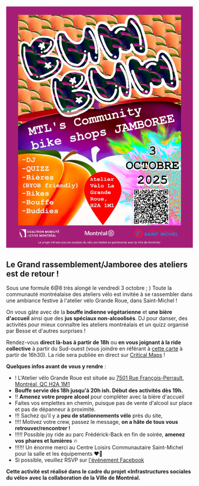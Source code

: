 <img src="/imgs/Affiche avec logos.jpg" alt="poster"></img>

## Le Grand rassemblement/Jamboree des ateliers est de retour !

Sous une formule 6@8 très alongé le vendredi 3 octobre ; )
Toute la communauté montréalaise des ateliers vélo est invitée à se rassembler dans une ambiance festive à l'atelier vélo Grande Roue, dans Saint-Michel ! 

On vous gâte avec de la **bouffe indienne végétarienne** et **une bière d'accueil** ainsi que des **jus spéciaux non-alcoolisés**. DJ pour danser, des activités pour mieux connaître les ateliers montréalais et un quizz organisé par Besse et d'autres surprises !

Rendez-vous **direct là-bas à partir de 18h** ou **en vous joignant à la ride collective** à partir du Sud-ouest (vous joindre en référant à [cette carte](https://maps.app.goo.gl/u9d4kkXZTeCpuSUf7) à partir de 16h30). La ride sera publiée en direct sur [Critical Maps](https://www.criticalmaps.net/map#13/45.5184/-73.5721) !

**Quelques infos avant de vous y rendre** : 

- !  L'Atelier vélo Grande Roue est située au [7501 Rue François-Perrault, Montréal, QC H2A 1M1](https://maps.app.goo.gl/NYTtmSLMoipRxqn67)
- **Bouffe servie dès 18h jusqu'à 20h ish. Début des activités dès 19h.**
- !!  **Amenez votre propre alcool** pour compléter avec la bière d'accueil
- Faites vos emplettes en chemin, puisque pas de vente d'alcool sur place et pas de dépanneur à proximité. 
- !!! Sachez qu'il y a **peu de stationnements vélo** près du site,
- !!!! Motivez votre crew, passez le message, **on a hâte de tous vous retrouver/rencontrer !**
- !!!!! Possible joy ride au parc Frédérick-Back en fin de soirée, **amenez vos phares et lumières** 🔥
- !!!!!! Un énorme merci au Centre Loisirs Communautaire Saint-Michel pour la salle et les équipements ❤️‍🔥
- Si possible, veuillez RSVP sur [l'événement Facebook](https://www.facebook.com/events/1120985986360669)

**Cette activité est réalisé dans le cadre du projet «Infrastructures sociales du vélo» avec la collaboration de la Ville de Montréal.**
